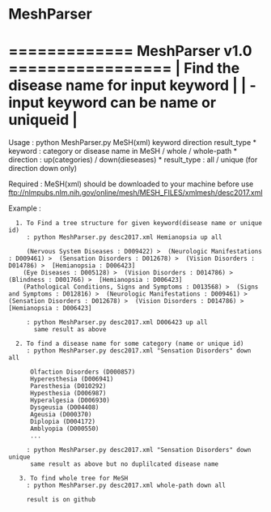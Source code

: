 # MeshParser

 ============= MeshParser v1.0 =================
| Find the disease name for input keyword      |
| - input keyword can be name or uniqueid      |
 ===============================================

Usage : python MeshParser.py MeSH(xml) keyword direction result_type
        * keyword     : category or disease name in MeSH / whole / whole-path
        * direction   : up(categories) / down(dieseases)
        * result_type : all / unique (for direction down only)

Required : MeSH(xml) should be downloaded to your machine before use
          ftp://nlmpubs.nlm.nih.gov/online/mesh/MESH_FILES/xmlmesh/desc2017.xml
          
          
Example :

      1. To Find a tree structure for given keyword(disease name or unique id)
         : python MeshParser.py desc2017.xml Hemianopsia up all
         
         (Nervous System Diseases : D009422) >  (Neurologic Manifestations : D009461) >  (Sensation Disorders : D012678) >  (Vision Disorders : D014786) >  [Hemianopsia : D006423]
        (Eye Diseases : D005128) >  (Vision Disorders : D014786) >  (Blindness : D001766) >  [Hemianopsia : D006423]
        (Pathological Conditions, Signs and Symptoms : D013568) >  (Signs and Symptoms : D012816) >  (Neurologic Manifestations : D009461) >  (Sensation Disorders : D012678) >  (Vision Disorders : D014786) >  [Hemianopsia : D006423]

         : python MeshParser.py desc2017.xml D006423 up all
           same result as above
           
      2. To find a disease name for some category (name or unique id)
         : python MeshParser.py desc2017.xml "Sensation Disorders" down all
         
          Olfaction Disorders (D000857)
          Hyperesthesia (D006941)
          Paresthesia (D010292)
          Hypesthesia (D006987)
          Hyperalgesia (D006930)
          Dysgeusia (D004408)
          Ageusia (D000370)
          Diplopia (D004172)
          Amblyopia (D000550)
          ...
      
         : python MeshParser.py desc2017.xml "Sensation Disorders" down unique
          same result as above but no duplilcated disease name
          
       3. To find whole tree for MeSH
         : python MeshParser.py desc2017.xml whole-path down all
         
         result is on github

